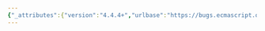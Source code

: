 ```yaml
---
{"_attributes":{"version":"4.4.4+","urlbase":"https://bugs.ecmascript.org/","maintainer":"dherman@mozilla.com"},"bug":{"bug_id":2064,"creation_ts":"2013-10-07 02:52:00 -0700","short_desc":"9.2.6.1 CreateBuiltinFunction: Add call to AddRestrictedFunctionProperties?","delta_ts":"2013-10-29 09:46:22 -0700","product":"Draft for 6th Edition","component":"technical issue","version":"Rev 19: September 27, 2013 Draft","rep_platform":"All","op_sys":"All","bug_status":"RESOLVED","resolution":"FIXED","priority":"Normal","bug_severity":"enhancement","everconfirmed":true,"reporter":{"uid":"andrebargull","name":"André Bargull"},"assigned_to":{"uid":"allen","name":"Allen Wirfs-Brock"},"long_desc":[{"commentid":5851,"comment_count":0,"who":{"uid":"andrebargull","name":"André Bargull"},"bug_when":"2013-10-07 02:52:02 -0700","thetext":"9.2.6.1 CreateBuiltinFunction does not automatically poison pill .caller and .arguments, maybe add call to AddRestrictedFunctionProperties()?\n\nLater:\nCurrently the AddRestrictedFunctionProperties() call for built-in functions is described in ch17, what if ch17 was changed to say that all built-in functions are created by a call to CreateBuiltinFunction() and CreateBuiltinFunction() automatically calls AddRestrictedFunctionProperties()? Then \"9.2.6  Built-in Function Objects\" can be simplified to say that built-in functions to use the ordinary [[Get]] and [[GetOwnProperty]] behaviour."},{"commentid":5894,"comment_count":1,"who":{"uid":"allen","name":"Allen Wirfs-Brock"},"bug_when":"2013-10-10 18:04:00 -0700","thetext":"fixed in rev20 editor's draft\n\nI suspect this is an area where we will keep tinkering until it feels just right."},{"commentid":6134,"comment_count":2,"who":{"uid":"allen","name":"Allen Wirfs-Brock"},"bug_when":"2013-10-29 09:46:22 -0700","thetext":"fixed in rev20 draft, Oct. 28, 2013"}]}}
---
```

